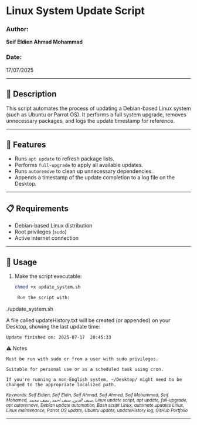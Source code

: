 # Linux System Update Script

### Author:
**Seif Eldien Ahmad Mohammad**

### Date:
17/07/2025

---

## 📝 Description

This script automates the process of updating a Debian-based Linux system (such as Ubuntu or Parrot OS). It performs a full system upgrade, removes unnecessary packages, and logs the update timestamp for reference.

---

## 📌 Features

- Runs `apt update` to refresh package lists.
- Performs `full-upgrade` to apply all available updates.
- Runs `autoremove` to clean up unnecessary dependencies.
- Appends a timestamp of the update completion to a log file on the Desktop.

---

## 📋 Requirements

- Debian-based Linux distribution
- Root privileges (`sudo`)
- Active internet connection

---

## 🚀 Usage

1. Make the script executable:
   ```bash
   chmod +x update_system.sh

    Run the script with:

./update_system.sh

A file called updateHistory.txt will be created (or appended) on your Desktop, showing the last update time:

    Update finished on: 2025-07-17  20:45:33

⚠️ Notes

    Must be run with sudo or from a user with sudo privileges.

    Suitable for personal use or as a scheduled task using cron.

    If you're running a non-English system, ~/Desktop/ might need to be changed to the appropriate localized path.

<sub><i>Keywords: Seif Eldien, Seif Eldin, Seif Ahmad, Seif Ahmed, Seif Mohammed, Seif Mohamed, سيف الدين, سيف احمد, سيف محمد, Linux update script, apt update, full-upgrade, apt autoremove, Debian update automation, Bash script Linux, automate updates Linux, Linux maintenance, Parrot OS update, Ubuntu update, updateHistory log, GitHub Portfolio</i></sub>


---

